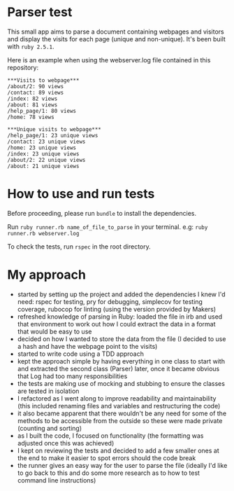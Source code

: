 # Parser test

This small app aims to parse a document containing webpages and visitors and display
the visits for each page (unique and non-unique). It's been built with ```ruby 2.5.1```.

Here is an example when using the webserver.log file contained in this repository:

```
***Visits to webpage***
/about/2: 90 views
/contact: 89 views
/index: 82 views
/about: 81 views
/help_page/1: 80 views
/home: 78 views

***Unique visits to webpage***
/help_page/1: 23 unique views
/contact: 23 unique views
/home: 23 unique views
/index: 23 unique views
/about/2: 22 unique views
/about: 21 unique views

```

# How to use and run tests

Before proceeding, please run ```bundle``` to install the dependencies.

Run ```ruby runner.rb name_of_file_to_parse``` in your terminal.
e.g: ```ruby runner.rb webserver.log```

To check the tests, run ```rspec``` in the root directory.

# My approach

- started by setting up the project and added the dependencies I knew I'd need: rspec for testing, pry for debugging, simplecov for testing coverage, rubocop for linting (using the
version provided by Makers)
- refreshed knowledge of parsing in Ruby: loaded the file in irb and used that
environment to work out how I could extract the data in a format that would be easy
to use
- decided on how I wanted to store the data from the file (I decided to use a hash and have the webpage point to the visits)
- started to write code using a TDD approach
- kept the approach simple by having everything in one class to start with and extracted the second class (Parser) later, once it became obvious that Log had too many responsibilities
- the tests are making use of mocking and stubbing to ensure the classes are tested in isolation
- I refactored as I went along to improve readability and maintainability (this included renaming files and variables and restructuring the code)
- it also became apparent that there wouldn't be any need for some of the methods to be accessible from the outside so these were made private (counting and sorting)
- as I built the code, I focused on functionality (the formatting was adjusted once this was achieved)
- I kept on reviewing the tests and decided to add a few smaller ones at the end to make it easier to spot errors should the code break
- the runner gives an easy way for the user to parse the file (ideally I'd like to go back to this and do some more research as to how to test command line instructions)
